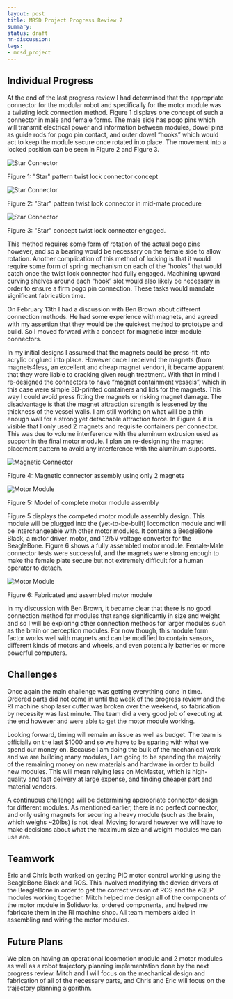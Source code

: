 ```yaml
---
layout: post
title: MRSD Project Progress Review 7
summary:
status: draft
hn-discussion:
tags:
- mrsd_project
---
```


Individual Progress
-------------------
At the end of the last progress review I had determined that the appropriate connector for the modular robot and specifically for the motor module was a twisting lock connection method. Figure 1 displays one concept of such a connector in male and female forms. The male side has pogo pins which will transmit electrical power and information between modules, dowel pins as guide rods for pogo pin contact, and outer dowel “hooks” which would act to keep the module secure once rotated into place. The movement into a locked position can be seen in Figure 2 and Figure 3.

![Star Connector](/assets/mrsd_project_assets/prog_rev_7/star_conn_1.png)

Figure 1: "Star" pattern twist lock connector concept

![Star Connector](/assets/mrsd_project_assets/prog_rev_7/star_conn_2.png)

Figure 2: "Star" pattern twist lock connector in mid-mate procedure

![Star Connector](/assets/mrsd_project_assets/prog_rev_7/star_conn_3.png)

Figure 3: "Star" concept twist lock connector engaged.

This method requires some form of rotation of the actual pogo pins however, and so a bearing would be necessary on the female side to allow rotation. Another complication of this method of locking is that it would require some form of spring mechanism on each of the “hooks” that would catch once the twist lock connector had fully engaged. Machining upward curving shelves around each “hook” slot would also likely be necessary in order to ensure a firm pogo pin connection. These tasks would mandate significant fabrication time.

On February 13th I had a discussion with Ben Brown about different connection methods. He had some experience with magnets, and agreed with my assertion that they would be the quickest method to prototype and build. So I moved forward with a concept for magnetic inter-module connectors.

In my initial designs I assumed that the magnets could be press-fit into acrylic or glued into place. However once I received the magnets (from magnets4less, an excellent and cheap magnet vendor), it became apparent that they were liable to cracking given rough treatment. With that in mind I re-designed the connectors to have “magnet containment vessels”, which in this case were simple 3D-printed containers and lids for the magnets. This way I could avoid press fitting the magnets or risking magnet damage. The disadvantage is that the magnet attraction strength is lessened by the thickness of the vessel walls. I am still working on what will be a thin enough wall for a strong yet detachable attraction force. In Figure 4 it is visible that I only used 2 magnets and requisite containers per connector. This was due to volume interference with the aluminum extrusion used as support in the final motor module. I plan on re-designing the magnet placement pattern to avoid any interference with the aluminum supports.

![Magnetic Connector](/assets/mrsd_project_assets/prog_rev_7/mag_conn.png)

Figure 4: Magnetic connector assembly using only 2 magnets

![Motor Module](/assets/mrsd_project_assets/prog_rev_7/motor_module_cad.png)

Figure 5: Model of complete motor module assembly

Figure 5 displays the competed motor module assembly design. This module will be plugged into the (yet-to-be-built) locomotion module and will be interchangeable with other motor modules. It contains a BeagleBone Black, a motor driver, motor, and 12/5V voltage converter for the BeagleBone. Figure 6 shows a fully assembled motor module. Female-Male connector tests were successful, and the magnets were strong enough to make the female plate secure but not extremely difficult for a human operator to detach. 

![Motor Module](/assets/mrsd_project_assets/prog_rev_7/motor_module_real.png)

Figure 6: Fabricated and assembled motor module


In my discussion with Ben Brown, it became clear that there is no good connection method for modules that range significantly in size and weight and so I will be exploring other connection methods for larger modules such as the brain or perception modules. For now though, this module form factor works well with magnets and can be modified to contain sensors, different kinds of motors and wheels, and even potentially batteries or more powerful computers.

Challenges
----------
Once again the main challenge was getting everything done in time. Ordered parts did not come in until the week of the progress review and the RI machine shop laser cutter was broken over the weekend, so fabrication by necessity was last minute. The team did a very good job of executing at the end however and were able to get the motor module working.

Looking forward, timing will remain an issue as well as budget. The team is officially on the last $1000 and so we have to be sparing with what we spend our money on. Because I am doing the bulk of the mechanical work and we are building many modules, I am going to be spending the majority of the remaining money on new materials and hardware in order to build new modules. This will mean relying less on McMaster, which is high-quality and fast delivery at large expense, and finding cheaper part and material vendors.

A continuous challenge will be determining appropriate connector design for different modules. As mentioned earlier, there is no perfect connector, and only using magnets for securing a heavy module (such as the brain, which weighs ~20lbs) is not ideal. Moving forward however we will have to make decisions about what the maximum size and weight modules we can use are.

Teamwork
--------
Eric and Chris both worked on getting PID motor control working using the BeagleBone Black and ROS. This involved modifying the device drivers of the BeagleBone in order to get the correct version of ROS and the eQEP modules working together. Mitch helped me design all of the components of the motor module in Solidworks, ordered components, and helped me fabricate them in the RI machine shop. All team members aided in assembling and wiring the motor modules.

Future Plans
------------
We plan on having an operational locomotion module and 2 motor modules as well as a robot trajectory planning implementation done by the next progress review. Mitch and I will focus on the mechanical design and fabrication of all of the necessary parts, and Chris and Eric will focus on the trajectory planning algorithm.